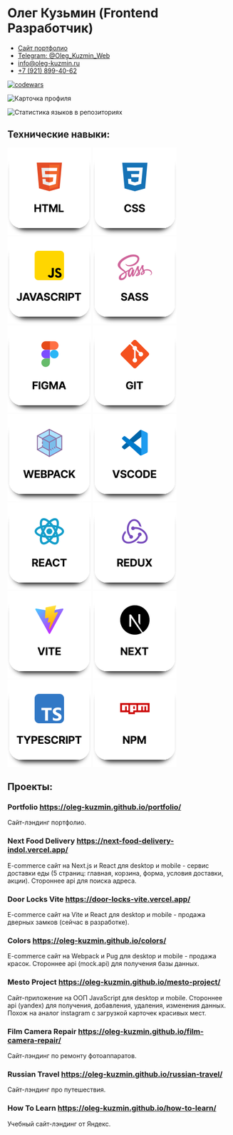 # Олег Кузьмин (Frontend Разработчик)

- <a href='https://oleg-kuzmin.github.io/portfolio'>Сайт портфолио</a>
- <a href='https://t.me/Oleg_Kuzmin_Web'>Telegram: @Oleg_Kuzmin_Web</a>
- <a href='mailto:info@oleg-kuzmin.ru'>info@oleg-kuzmin.ru</a>
- <a href='tel:+79218994062'>+7 (921) 899-40-62</a>

[![codewars](https://www.codewars.com/users/oleg-kuzmin/badges/small)](https://www.codewars.com/users/oleg-kuzmin)

![Карточка профиля](https://github-profile-summary-cards.vercel.app/api/cards/profile-details?username=oleg-kuzmin&theme=solarized_dark)

![Статистика языков в репозиториях](https://github-profile-summary-cards.vercel.app/api/cards/repos-per-language?username=oleg-kuzmin&theme=solarized_dark)

## Технические навыки:

<div>  
  <img src='./images2/html.svg' alt="Логотип html" />   
  <img src='./images2/css.svg' alt="Логотип css" />  
  <img src='./images2/javascript.svg' alt="Логотип javascript" />  
  <img src='./images2/sass.svg' alt="Логотип sass" />  
  <img src='./images2/figma.svg' alt="Логотип figma" />
  <img src='./images2/git.svg' alt="Логотип git" />
  <img src='./images2/webpack.svg' alt="Логотип webpack" />
  <img src='./images2/vscode.svg' alt="Логотип vscode" />
  <img src='./images2/react.svg' alt="Логотип react" />
  <img src='./images2/redux.svg' alt="Логотип redux" />
  <img src='./images2/vite.svg' alt="Логотип vite" />
  <img src='./images2/next.svg' alt="Логотип next" />
  <img src='./images2/typescript.svg' alt="Логотип typescript" />
  <img src='./images2/npm.svg' alt="Логотип npm" />
</div>

## Проекты:

### Portfolio https://oleg-kuzmin.github.io/portfolio/

Сайт-лэндинг портфолио.

### Next Food Delivery https://next-food-delivery-indol.vercel.app/

E-commerce сайт на Next.js и React для desktop и mobile - сервис доставки еды (5 страниц: главная, корзина, форма, условия доставки, акции). Стороннее api для поиска адреса.

### Door Locks Vite https://door-locks-vite.vercel.app/

E-commerce сайт на Vite и React для desktop и mobile - продажа дверных замков (сейчас в разработке).

### Colors https://oleg-kuzmin.github.io/colors/

E-commerce сайт на Webpack и Pug для desktop и mobile - продажа красок. Стороннее api (mock.api) для получения базы данных.

### Mesto Project https://oleg-kuzmin.github.io/mesto-project/

Сайт-приложение на ООП JavaScript для desktop и mobile. Стороннее api (yandex) для получения, добавления, удаления, изменения данных. Похож на аналог instagram с загрузкой карточек красивых мест.

### Film Camera Repair https://oleg-kuzmin.github.io/film-camera-repair/

Сайт-лэндинг по ремонту фотоаппаратов.

### Russian Travel https://oleg-kuzmin.github.io/russian-travel/

Сайт-лэндинг про путешествия.

### How To Learn https://oleg-kuzmin.github.io/how-to-learn/

Учебный сайт-лэндинг от Яндекс.
